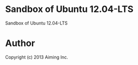 # Sandbox of Ubuntu 12.04-LTS

Sandbox of Ubuntu 12.04-LTS

# Author
Copyright (c) 2013 Aiming Inc.
